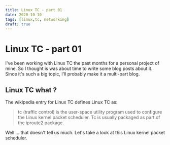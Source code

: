 ```yaml
---
title: Linux TC - part 01
date: 2020-10-10
tags: [linux,tc, networking]
draft: true
---
```


# Linux TC - part 01

I've been working with Linux TC the past months for a personal project of mine.
So I thought is was about time to write some blog posts about it. Since it's such
a big topic, I'll probably make it a multi-part blog.

## Linux TC what ?

The wikipedia entry for Linux TC defines Linux TC as:

> tc (traffic control) is the user-space utility program used to configure the
> Linux kernel packet scheduler. Tc is usually packaged as part of the
> iproute2 package.

Well ... that doesn't tell us much. Let's take a look at this Linux kernel packet
scheduler.

> 

